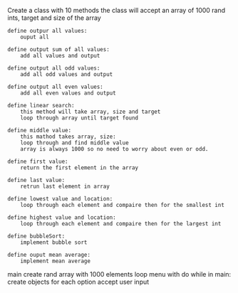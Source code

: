 Create a class with 10 methods
the class will accept an array of 1000 rand ints, target and size of the array

    define outpur all values:
        ouput all

    define output sum of all values:
        add all values and output

    define output all odd values:
        add all odd values and output

    define output all even values:
        add all even values and output

    define linear search:
        this method will take array, size and target
        loop through array until target found

    define middle value:
        this mathod takes array, size:
        loop through and find middle value
        array is always 1000 so no need to worry about even or odd.

    define first value:
        return the first element in the array
    
    define last value:
        retrun last element in array

    define lowest value and location:
        loop through each element and compaire then for the smallest int

    define highest value and location:
        loop through each element and compaire then for the largest int

    define bubbleSort:
        implement bubble sort

    define ouput mean average:
        implement mean average

main 
create rand array with 1000 elements
loop menu with do while in main:
create objects for each option
accept user input

